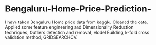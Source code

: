 # Bengaluru-Home-Price-Prediction-
I have taken Bengaluru Home price data from kaggle. Cleaned the data. Applied some feature engineering and Dimensionality Reduction techniques, Outliers detection and removal, Model Building, k-fold cross validation method, GRIDSEARCHCV.

